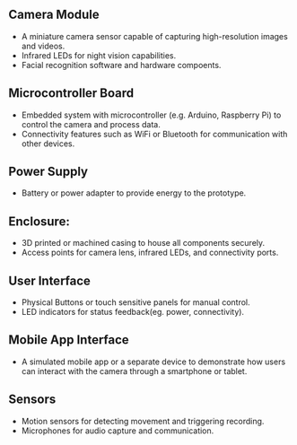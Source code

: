 ## Camera Module
  - A miniature camera sensor capable of capturing high-resolution images and videos.
  - Infrared LEDs for night vision capabilities.
  - Facial recognition software and hardware compoents.

## Microcontroller Board 
  - Embedded system with microcontroller (e.g. Arduino, Raspberry Pi) to control the camera and process data.
  - Connectivity features such as WiFi or Bluetooth for communication with other devices.

## Power Supply
  - Battery or power adapter to provide energy to the prototype.

## Enclosure:
  - 3D printed or machined casing to house all components securely.
  - Access points for camera lens, infrared LEDs, and connectivity ports.

## User Interface
  - Physical Buttons or touch sensitive panels for manual control.
  - LED indicators for status feedback(eg. power, connectivity).

## Mobile App Interface
  - A simulated mobile app or a separate device to demonstrate how users can interact with the camera through a smartphone or tablet.

## Sensors
  - Motion sensors for detecting movement and triggering recording.
  - Microphones for audio capture and communication.
